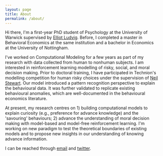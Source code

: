```yaml
---
layout: page
title: About
permalink: /about/
---
```



Hi there, I'm a first-year PhD student of Psychology at the University of Warwick supervised by [Elliot Ludvig](http://elliot.ludvig.ca/Home.html). 
Before, I completed a master in Behavioral Economics at the same institution and a bachelor in Economics at the University of Nottingham.


I've worked on Computational Modeling for a few years as part of my research with data collected from human to nonhuman subjects. 
I am interested in reinforcement learning modelling of risky, social, and moral decision making.
Prior to doctoral training, I have participated in Technion's modelling competition for human risky choices under the supervision of [Neil Stewart](https://www.stewart.warwick.ac.uk/). 
Our model introduced a pattern recognition perspective to explain the behavioural data. 
It was further validated to replicate existing behavioural anomalies, which are well-documented in the behavioural economics literature.


At present, my research centres on 1) building computational models to explain curiosity (e.g., preference for advance knowledge) and the 'savouring' behaviours; 2) advance the understanding of moral decision making with model-based and model-free reinforcement learning.
I'm working on new paradigm to test the theoretical boundaries of existing models and to propose new insights in our understanding of knowing advance information.



I can be reached through [email](mailto:camb.zhu@gmail.com) and [twitter](https://twitter.com/JQ_Zhu).



